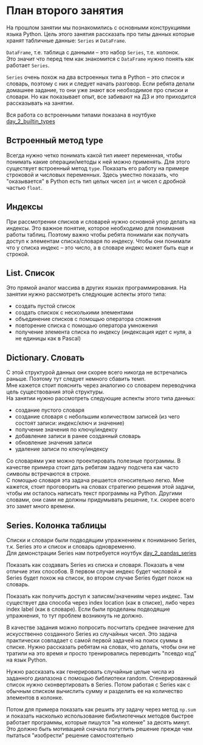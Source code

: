 # План второго занятия

На прошлом занятии мы познакомились с основными конструкциями языка Python. 
Цель этого занятия рассказать про типы данных которые хранят табличные данные: `Series` и `DataFrame`.

`DataFrame`, т.е. таблица с данными – это набор `Series`, т.е. колонок.  
Это значит что перед тем как знакомится с `DataFrame` нужно понять как работает `Series`.

`Series` очень похож на два встроенных типа в Python – это список и словарь, поэтому с них и следует начать разговор. 
Если ребята делали домашнее задание, то они уже знают все необходимое про списки и словари. Но как показывает опыт, все забивают на ДЗ и это приходится рассказывать на занятии.

Вся работа со встроенными типами показана в ноутбуке [day_2_builtin_types](https://github.com/rzaitov/earth_spbu/blob/main/day_2_builtin_types.ipynb)

## Встроенный метод type

Всегда нужно четко понимать какой тип имеет переменная, чтобы понимать какие операции/методы к ней можно применять. 
Для этого существует встроенный метод `type`. Показать его работу на примере строковой и числовых переменных. 
Здесь уместно показать, что "оказывается" в Python есть тип целых чисел `int` и чисел с дробной частью `float`.

## Индексы

При рассмотрении списков и словарей нужно основной упор делать на индексы. Это важное понятие, которое необходимо для понимания работы таблиц.
Поэтому важно чтобы ребята понимали как получать доступ к элементам списка/словаря по индексу. 
Чтобы они понимали что у списка индекс – это число, а в словаре индекс может быть еще и строкой.

## List. Список

Это прямой аналог массива в других языках программирования. На занятии нужно рассмотреть следующие аспекты этого типа:
* создать пустой список
* создать спискок с несколькими элементами
* объединение списков с помощью оператора сложения
* повторение списка с помощью оператора умножения
* получение элемента списка по индексу (индексация идет с нуля, а не единицы как в Pascal)

## Dictionary. Словать

С этой структурой данных они скорее всего никогда не встречались раньше. Поэтому тут следует немного сбавить темп.  
Мне кажется стоит пояснить через аналогию со словарем переводчика цель существования этой структуры.  
На занятии нужно рассмотреть следующие аспекты этого типа данных:
* создание пустого словаря
* создание словаря с небольшим количеством записей (из чего состоят записи: индекс/ключ и значение)
* получение значения по ключу/индексу
* добавление записи в ранее созданный словарь
* обновление значения записи
* удаление записи по ключу/индексу

Со словарями уже можно проектировать полезные программы. В качестве примера стоит дать ребятам задачу подсчета как часто символы встречаются в строке.  
С помощью словаря эта задача решается относительно легко. Мне кажется, стоит проговорить на словах стратегию решения этой задачи, чтобы им осталось написать текст программы на Python. Другими словами, они сами не должны придумывать решение, т.к. скорее всего это замет много времени.

## Series. Колонка таблицы

Списки и словари были подводящим упражнением к пониманию Series, т.к. Series это и список и словарь одновременно.  
Для демонстрации Series нам потребуется ноутбук [day_2_pandas_series](http://localhost:8888/notebooks/day_2_pandas_series.ipynb)

Показать как создавать Series из списка и словаря. Показать в чем отличие этих способов. В первом случае индекс будет числовой и Series будет похож на список, во втором случае Series будет похож на словарь.

Показать как получить доступ к записям/значениям через индекс. Там существует два способа через index location (как в списке), либо через index label (как в словаре). Если были проделаны подводящие упражнения, то тут проблем возникнуть не должно.

В качестве задания можно попросить посчитать среднее значение для искусственно созданного Series из случайных чисел. Это задача практически совпадает с самой первой задачей на поиск суммы в списке. Нужно рассказать ребятам на словах, что делать, чтобы они не тратили на это время и просто тренировались переводить "псевдо код" на язык Python.

Нужно рассказать как генерировать случайные целые числа из заданного диапазона с помощью библиотеки random. Сгенерированный список нужно сконвертировать в Series. Потом работая с Series как с обычным списком вычислить сумму и разделить ее на количество элементов в колонке.

Потом для примера показать как решить эту задачу через метод `np.sum` и показать насколько использование бибилиотечных методов быстрее работает программы, которые пишутся "на коленке" за десять минут. Это должно быть мотивацией сначала погуглить решение прежде чем пытаться "изобрести" решение самостоятельно

